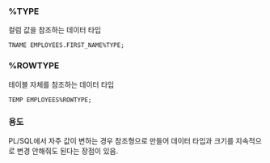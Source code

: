 ### %TYPE
컬럼 값을 참조하는 데이터 타입
```
TNAME EMPLOYEES.FIRST_NAME%TYPE;
```

### %ROWTYPE
테이블 자체를 참조하는 데이터 타입
```
TEMP EMPLOYEES%ROWTYPE;
```
### 용도
PL/SQL에서 자주 값이 변하는 경우 참조형으로 만들어 데이터 타입과 크기를 지속적으로 변경 안해줘도 된다는 장점이 있음.

